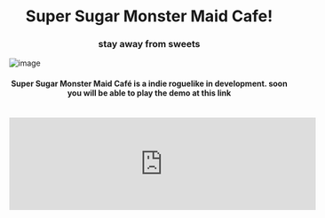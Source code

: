 <h1 align="center"> Super Sugar Monster Maid Cafe! </h1>
</p>
<h3 align="center"> stay away from sweets </h3>

![image](https://user-images.githubusercontent.com/61572029/212350821-a99c3f4c-d817-4941-b9eb-3e683d44c455.png)

</p>

<h4 align="center"> Super Sugar Monster Maid Café is a indie roguelike in development. soon you will be able to play the demo at this link </h4> </br>

<iframe frameborder="0" src="https://itch.io/embed/1695891?bg_color=fdb0f9&amp;fg_color=fdb0f9&amp;link_color=9c1feb&amp;border_color=fdb0f9" width="552" height="167"><a href="https://kinderkiwii.itch.io/super-sugar-monster-maid-coffee">Super Sugar Monster Maid Café by Kinker</a></iframe>

